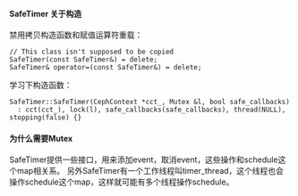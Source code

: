 #### SafeTimer 关于构造

禁用拷贝构造函数和赋值运算符重载：
```
// This class isn't supposed to be copied
SafeTimer(const SafeTimer&) = delete;
SafeTimer& operator=(const SafeTimer&) = delete;
```

学习下构造函数：
```
SafeTimer::SafeTimer(CephContext *cct_, Mutex &l, bool safe_callbacks)
  : cct(cct_), lock(l), safe_callbacks(safe_callbacks), thread(NULL), stopping(false) {}
```

####  为什么需要Mutex
SafeTimer提供一些接口，用来添加event，取消event，这些操作和schedule这个map相关系。
另外SafeTimer有一个工作线程叫timer_thread，这个线程也会操作schedule这个map，这样就可能有多个线程操作schedule。
